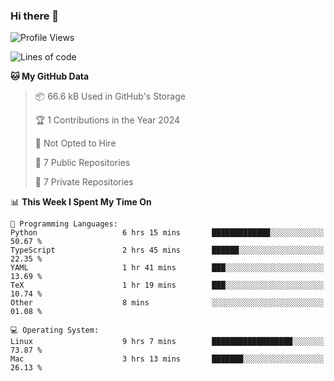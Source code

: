 ### Hi there 👋

<!--
**huayuan4396/huayuan4396** is a ✨ _special_ ✨ repository because its `README.md` (this file) appears on your GitHub profile.

Here are some ideas to get you started:

- 🔭 I’m currently working on ...
- 🌱 I’m currently learning ...
- 👯 I’m looking to collaborate on ...
- 🤔 I’m looking for help with ...
- 💬 Ask me about ...
- 📫 How to reach me: ...
- 😄 Pronouns: ...
- ⚡ Fun fact: ...
-->

<!--START_SECTION:waka-->
![Profile Views](http://img.shields.io/badge/Profile%20Views-1-blue)

![Lines of code](https://img.shields.io/badge/From%20Hello%20World%20I%27ve%20Written-228.4%20thousand%20lines%20of%20code-blue)

**🐱 My GitHub Data** 

> 📦 66.6 kB Used in GitHub's Storage 
 > 
> 🏆 1 Contributions in the Year 2024
 > 
> 🚫 Not Opted to Hire
 > 
> 📜 7 Public Repositories 
 > 
> 🔑 7 Private Repositories 
 > 
📊 **This Week I Spent My Time On** 

```text
💬 Programming Languages: 
Python                   6 hrs 15 mins       █████████████░░░░░░░░░░░░   50.67 % 
TypeScript               2 hrs 45 mins       ██████░░░░░░░░░░░░░░░░░░░   22.35 % 
YAML                     1 hr 41 mins        ███░░░░░░░░░░░░░░░░░░░░░░   13.69 % 
TeX                      1 hr 19 mins        ███░░░░░░░░░░░░░░░░░░░░░░   10.74 % 
Other                    8 mins              ░░░░░░░░░░░░░░░░░░░░░░░░░   01.08 % 

💻 Operating System: 
Linux                    9 hrs 7 mins        ██████████████████░░░░░░░   73.87 % 
Mac                      3 hrs 13 mins       ███████░░░░░░░░░░░░░░░░░░   26.13 % 
```


<!--END_SECTION:waka-->
